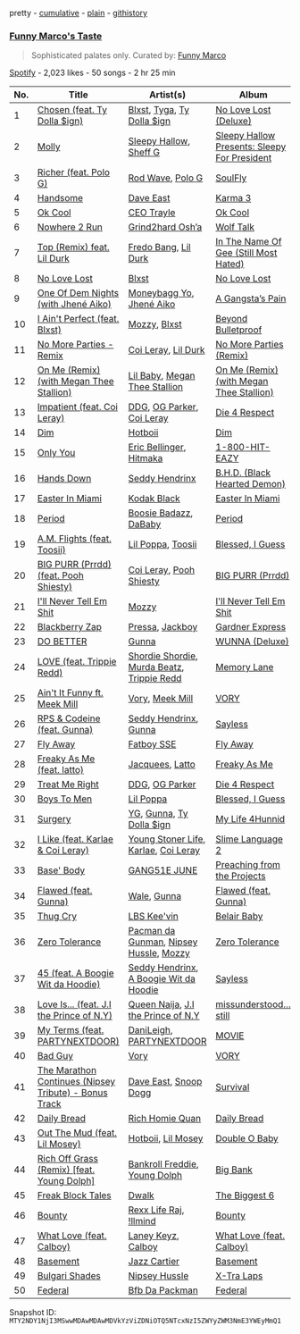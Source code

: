 pretty - [cumulative](/playlists/cumulative/37i9dQZF1DX89MTSIeRPLG.md) - [plain](/playlists/plain/37i9dQZF1DX89MTSIeRPLG) - [githistory](https://github.githistory.xyz/mackorone/spotify-playlist-archive/blob/main/playlists/plain/37i9dQZF1DX89MTSIeRPLG)

### [Funny Marco's Taste](https://open.spotify.com/playlist/37i9dQZF1DX89MTSIeRPLG)

> Sophisticated palates only\. Curated by: <a href="https://www.instagram.com/funnymarco/">Funny Marco</a>

[Spotify](https://open.spotify.com/user/spotify) - 2,023 likes - 50 songs - 2 hr 25 min

| No. | Title | Artist(s) | Album | Length |
|---|---|---|---|---|
| 1 | [Chosen \(feat\. Ty Dolla $ign\)](https://open.spotify.com/track/1dIWPXMX4kRHj6Dt2DStUQ) | [Blxst](https://open.spotify.com/artist/4qXC0i02bSFstECuXP2ZpL), [Tyga](https://open.spotify.com/artist/5LHRHt1k9lMyONurDHEdrp), [Ty Dolla $ign](https://open.spotify.com/artist/7c0XG5cIJTrrAgEC3ULPiq) | [No Love Lost \(Deluxe\)](https://open.spotify.com/album/7AwrgenNcTAJlJF3pKL0Qr) | 2:41 |
| 2 | [Molly](https://open.spotify.com/track/3m49rgJQUz5GU07RWjf5SH) | [Sleepy Hallow](https://open.spotify.com/artist/6EPlBSH2RSiettczlz7ihV), [Sheff G](https://open.spotify.com/artist/1tG7s7S4sq2eFFW0QZyLbm) | [Sleepy Hallow Presents: Sleepy For President](https://open.spotify.com/album/3P7EIeXmzJQNT1xs4Q6Xzd) | 2:44 |
| 3 | [Richer \(feat\. Polo G\)](https://open.spotify.com/track/0mehSdTadpXbHAWTrnrIXO) | [Rod Wave](https://open.spotify.com/artist/45TgXXqMDdF8BkjA83OM7z), [Polo G](https://open.spotify.com/artist/6AgTAQt8XS6jRWi4sX7w49) | [SoulFly](https://open.spotify.com/album/7q5xGp0tEnJ8s1ZumqiRSk) | 3:10 |
| 4 | [Handsome](https://open.spotify.com/track/6ioJIbTdQEpbvkTdPuwhF5) | [Dave East](https://open.spotify.com/artist/7e10JUMF7MJmmwYpnTSMI5) | [Karma 3](https://open.spotify.com/album/5Z9H6gen4nUySpLZzKy2y0) | 2:53 |
| 5 | [Ok Cool](https://open.spotify.com/track/7kOU7qeq1PV6R2ZJcKUyIQ) | [CEO Trayle](https://open.spotify.com/artist/6RuutbNl5ny8LAf1uSK3fS) | [Ok Cool](https://open.spotify.com/album/3zifa4JgjBDFXzhq2e7Gom) | 2:57 |
| 6 | [Nowhere 2 Run](https://open.spotify.com/track/6RCET3cus4uP5eX9zIpeOb) | [Grind2hard Osh’a](https://open.spotify.com/artist/2PnBmX5Wpq0hUQuGh9W5ET) | [Wolf Talk](https://open.spotify.com/album/5SVniwgSdrKp3lk4H3TivW) | 2:53 |
| 7 | [Top \(Remix\) feat\. Lil Durk](https://open.spotify.com/track/5S0QZGDvhgdED2WJGgxBKb) | [Fredo Bang](https://open.spotify.com/artist/4yTmEo2clwWq2jwelvqgVv), [Lil Durk](https://open.spotify.com/artist/3hcs9uc56yIGFCSy9leWe7) | [In The Name Of Gee \(Still Most Hated\)](https://open.spotify.com/album/18sKqGhmvXhfhgnzu3uj0T) | 2:38 |
| 8 | [No Love Lost](https://open.spotify.com/track/7HbSng0v9scr10DcmAZxe9) | [Blxst](https://open.spotify.com/artist/4qXC0i02bSFstECuXP2ZpL) | [No Love Lost](https://open.spotify.com/album/0pwGvLOBpgIgFlrQVSRqh9) | 1:46 |
| 9 | [One Of Dem Nights \(with Jhené Aiko\)](https://open.spotify.com/track/5CSID3PvGYFa3zNgid3ClE) | [Moneybagg Yo](https://open.spotify.com/artist/3tJoFztHeIJkJWMrx0td2f), [Jhené Aiko](https://open.spotify.com/artist/5ZS223C6JyBfXasXxrRqOk) | [A Gangsta’s Pain](https://open.spotify.com/album/5ffogo3K3fYibGWa93IzUe) | 2:23 |
| 10 | [I Ain't Perfect \(feat\. Blxst\)](https://open.spotify.com/track/5Ak6oUUC0r1KfU2sPXkSa5) | [Mozzy](https://open.spotify.com/artist/4AA474G2hRfrHyGrfyDseO), [Blxst](https://open.spotify.com/artist/4qXC0i02bSFstECuXP2ZpL) | [Beyond Bulletproof](https://open.spotify.com/album/3Ud5r7QHfMF1UhH8a5M1cH) | 3:32 |
| 11 | [No More Parties \- Remix](https://open.spotify.com/track/5A4WcRuy0FFEAC5pAK43oa) | [Coi Leray](https://open.spotify.com/artist/6AMd49uBDJfhf30Ak2QR5s), [Lil Durk](https://open.spotify.com/artist/3hcs9uc56yIGFCSy9leWe7) | [No More Parties \(Remix\)](https://open.spotify.com/album/4H8JPgTkCXVgVr8e2J5tKX) | 3:12 |
| 12 | [On Me \(Remix\) \(with Megan Thee Stallion\)](https://open.spotify.com/track/589jILaMtVqRiVxubmnLiF) | [Lil Baby](https://open.spotify.com/artist/5f7VJjfbwm532GiveGC0ZK), [Megan Thee Stallion](https://open.spotify.com/artist/181bsRPaVXVlUKXrxwZfHK) | [On Me \(Remix\) \(with Megan Thee Stallion\)](https://open.spotify.com/album/0Qta1EXfjfRgjE74XYEFta) | 2:15 |
| 13 | [Impatient \(feat\. Coi Leray\)](https://open.spotify.com/track/5LE8xsgXORBCV70UKd7ywp) | [DDG](https://open.spotify.com/artist/0WK3H9OErSn5zKOkOV5egm), [OG Parker](https://open.spotify.com/artist/5hhgghBFkLDdMn93GW4x3I), [Coi Leray](https://open.spotify.com/artist/6AMd49uBDJfhf30Ak2QR5s) | [Die 4 Respect](https://open.spotify.com/album/4TzzpYnIMI8opSO9koKKVG) | 4:05 |
| 14 | [Dim](https://open.spotify.com/track/0vAeNqXsZmFzMgRF486jcb) | [Hotboii](https://open.spotify.com/artist/220xv2aB3dsGxaJI1gGs7l) | [Dim](https://open.spotify.com/album/7iczpIXMnMAhDSt7kMKG1y) | 2:46 |
| 15 | [Only You](https://open.spotify.com/track/7cmml6x2roZ79TepoRbnd0) | [Eric Bellinger](https://open.spotify.com/artist/7ibAWtDtmEfaVhc1FJ3Vl9), [Hitmaka](https://open.spotify.com/artist/1VeOsE6gNwoBsIAinCAb3l) | [1\-800\-HIT\-EAZY](https://open.spotify.com/album/49sZjOYtCwxpOhbwDXmaUi) | 2:29 |
| 16 | [Hands Down](https://open.spotify.com/track/0AjxDudmpT7MMkqtwCtJbE) | [Seddy Hendrinx](https://open.spotify.com/artist/4TYOMrAFzxu8wO0yLIpOm4) | [B.H.D\. \(Black Hearted Demon\)](https://open.spotify.com/album/2Qeie0AYfdOr2Y0Gp9qCIT) | 2:37 |
| 17 | [Easter In Miami](https://open.spotify.com/track/49lrrlWBTkVEIuHkjnf7tI) | [Kodak Black](https://open.spotify.com/artist/46SHBwWsqBkxI7EeeBEQG7) | [Easter In Miami](https://open.spotify.com/album/5ohdcadjBRwB6kHNMX0UFk) | 3:07 |
| 18 | [Period](https://open.spotify.com/track/6SNYJG1rOe01x83XtaXXNi) | [Boosie Badazz](https://open.spotify.com/artist/6z7xFFHxYkE9t8bwIF0Bvg), [DaBaby](https://open.spotify.com/artist/4r63FhuTkUYltbVAg5TQnk) | [Period](https://open.spotify.com/album/0TV6rA9EkTHEVNOjfsyLFS) | 3:20 |
| 19 | [A.M\. Flights \(feat\. Toosii\)](https://open.spotify.com/track/37mxyK3wdiHlv6MDuQJnAp) | [Lil Poppa](https://open.spotify.com/artist/2hq1yEIcPd7KMLmU6h77Cg), [Toosii](https://open.spotify.com/artist/6BH1xcDkwbbyrLMUKECsW1) | [Blessed, I Guess](https://open.spotify.com/album/2g74qnJkJJcXB0XAZbBXAL) | 2:03 |
| 20 | [BIG PURR \(Prrdd\) \(feat\. Pooh Shiesty\)](https://open.spotify.com/track/5byWPNSh2hi0ULmDxBgLyV) | [Coi Leray](https://open.spotify.com/artist/6AMd49uBDJfhf30Ak2QR5s), [Pooh Shiesty](https://open.spotify.com/artist/5F1aAS1duwlzExnPs3l2Xe) | [BIG PURR \(Prrdd\)](https://open.spotify.com/album/4I7EKdVEB8S9LjRfNoOV0o) | 1:56 |
| 21 | [I'll Never Tell Em Shit](https://open.spotify.com/track/1BFXOnTTLceecy6N2xDgCV) | [Mozzy](https://open.spotify.com/artist/4AA474G2hRfrHyGrfyDseO) | [I'll Never Tell Em Shit](https://open.spotify.com/album/6OPXGevMn8h54jmk4LWgG1) | 2:57 |
| 22 | [Blackberry Zap](https://open.spotify.com/track/7nQ5vYfpRleN1UPTD1vgj1) | [Pressa](https://open.spotify.com/artist/5olrQpDroHT7sjmYWMLivy), [Jackboy](https://open.spotify.com/artist/2S2mt1DiA4QKdKvtqwxrbB) | [Gardner Express](https://open.spotify.com/album/24nydg8i966CawS06yCtZh) | 2:58 |
| 23 | [DO BETTER](https://open.spotify.com/track/3BOosbDTBZKTOwTbfaQmHY) | [Gunna](https://open.spotify.com/artist/2hlmm7s2ICUX0LVIhVFlZQ) | [WUNNA \(Deluxe\)](https://open.spotify.com/album/6FfYIKA59pCFs2d1FB79Pq) | 2:32 |
| 24 | [LOVE \(feat\. Trippie Redd\)](https://open.spotify.com/track/19FE7YCq8xxijzQNqFnGAd) | [Shordie Shordie](https://open.spotify.com/artist/5fyvTyetDr7gvLafBsEEhU), [Murda Beatz](https://open.spotify.com/artist/3CbYyyd8wH3RT6t0jwpdzC), [Trippie Redd](https://open.spotify.com/artist/6Xgp2XMz1fhVYe7i6yNAax) | [Memory Lane](https://open.spotify.com/album/6m30knOGvtlQGoN4qMqtbp) | 4:15 |
| 25 | [Ain't It Funny ft\. Meek Mill](https://open.spotify.com/track/0ftCFsa6FKV37aB2CVtkzd) | [Vory](https://open.spotify.com/artist/0GeeIVcvGA8GSlWsoY1dkG), [Meek Mill](https://open.spotify.com/artist/20sxb77xiYeusSH8cVdatc) | [VORY](https://open.spotify.com/album/5iRW5fHWYfewFUalgau4QA) | 3:03 |
| 26 | [RPS & Codeine \(feat\. Gunna\)](https://open.spotify.com/track/4ZUnCQ1wwsxIt2r43Mb2YY) | [Seddy Hendrinx](https://open.spotify.com/artist/4TYOMrAFzxu8wO0yLIpOm4), [Gunna](https://open.spotify.com/artist/2hlmm7s2ICUX0LVIhVFlZQ) | [Sayless](https://open.spotify.com/album/09cQYh4fbHWyUwRBYbg4nJ) | 3:02 |
| 27 | [Fly Away](https://open.spotify.com/track/3HwqBzrxs7MFY91C6152en) | [Fatboy SSE](https://open.spotify.com/artist/3z2IySIVkUy23tiLxLy4Wh) | [Fly Away](https://open.spotify.com/album/3qftkbsS2zu16yMRbwIPWa) | 2:28 |
| 28 | [Freaky As Me \(feat\. latto\)](https://open.spotify.com/track/3T6YpSTeFtJBLgGulRk5Mi) | [Jacquees](https://open.spotify.com/artist/4tMm1dU6Gn04VAZ9ClHcIZ), [Latto](https://open.spotify.com/artist/3MdXrJWsbVzdn6fe5JYkSQ) | [Freaky As Me](https://open.spotify.com/album/4DY4dzCmlC0qvZgk62HXru) | 2:09 |
| 29 | [Treat Me Right](https://open.spotify.com/track/1K7fLNnA0T0hotZlJDqr78) | [DDG](https://open.spotify.com/artist/0WK3H9OErSn5zKOkOV5egm), [OG Parker](https://open.spotify.com/artist/5hhgghBFkLDdMn93GW4x3I) | [Die 4 Respect](https://open.spotify.com/album/4TzzpYnIMI8opSO9koKKVG) | 2:56 |
| 30 | [Boys To Men](https://open.spotify.com/track/5EBrAbr17vTY143Fo1Cwop) | [Lil Poppa](https://open.spotify.com/artist/2hq1yEIcPd7KMLmU6h77Cg) | [Blessed, I Guess](https://open.spotify.com/album/2g74qnJkJJcXB0XAZbBXAL) | 2:04 |
| 31 | [Surgery](https://open.spotify.com/track/3RniWkfPXJGxxM4IeBBRCe) | [YG](https://open.spotify.com/artist/0A0FS04o6zMoto8OKPsDwY), [Gunna](https://open.spotify.com/artist/2hlmm7s2ICUX0LVIhVFlZQ), [Ty Dolla $ign](https://open.spotify.com/artist/7c0XG5cIJTrrAgEC3ULPiq) | [My Life 4Hunnid](https://open.spotify.com/album/3g2sgN6wC92EwuEA9hLbH0) | 3:36 |
| 32 | [I Like \(feat\. Karlae & Coi Leray\)](https://open.spotify.com/track/1OuwfVcdn99T9SPBHaVTNn) | [Young Stoner Life](https://open.spotify.com/artist/1xr2G8Hlx4QWmT9HaUbmoO), [Karlae](https://open.spotify.com/artist/6RY7kT6PGGzAA3TG3s4Qmp), [Coi Leray](https://open.spotify.com/artist/6AMd49uBDJfhf30Ak2QR5s) | [Slime Language 2](https://open.spotify.com/album/3ihwKkIMJWmmp1huNH0iWC) | 3:09 |
| 33 | [Base' Body](https://open.spotify.com/track/2l7z6Z05tlyJfJMP2Q0gT6) | [GANG51E JUNE](https://open.spotify.com/artist/5WPIT3gvl0GWGIMFBkFvUe) | [Preaching from the Projects](https://open.spotify.com/album/4aTRMIvievsHXpizRHEx49) | 2:30 |
| 34 | [Flawed \(feat\. Gunna\)](https://open.spotify.com/track/2W9fORGdpOPoCvkbCZL9t8) | [Wale](https://open.spotify.com/artist/67nwj3Y5sZQLl72VNUHEYE), [Gunna](https://open.spotify.com/artist/2hlmm7s2ICUX0LVIhVFlZQ) | [Flawed \(feat\. Gunna\)](https://open.spotify.com/album/79nszPHl1lNtFjEThFXYOI) | 3:24 |
| 35 | [Thug Cry](https://open.spotify.com/track/74PG0V0b2yt1xZqTNkL2Tr) | [LBS Kee'vin](https://open.spotify.com/artist/7CnxjDbOLSjMEAcyehjztA) | [Belair Baby](https://open.spotify.com/album/1iegXh1wkEkwo9Z74nwO4K) | 2:18 |
| 36 | [Zero Tolerance](https://open.spotify.com/track/4jStn4ko3zvyLkY2upthYM) | [Pacman da Gunman](https://open.spotify.com/artist/33VENhd4NxUxZztcOX7KP2), [Nipsey Hussle](https://open.spotify.com/artist/0EeQBlQJFiAfJeVN2vT9s0), [Mozzy](https://open.spotify.com/artist/4AA474G2hRfrHyGrfyDseO) | [Zero Tolerance](https://open.spotify.com/album/4XyOdD2CwwEWZbSzjcZhgZ) | 4:17 |
| 37 | [45 \(feat\. A Boogie Wit da Hoodie\)](https://open.spotify.com/track/5DVo2XcdsgEbBsN4bdw5b7) | [Seddy Hendrinx](https://open.spotify.com/artist/4TYOMrAFzxu8wO0yLIpOm4), [A Boogie Wit da Hoodie](https://open.spotify.com/artist/31W5EY0aAly4Qieq6OFu6I) | [Sayless](https://open.spotify.com/album/09cQYh4fbHWyUwRBYbg4nJ) | 2:35 |
| 38 | [Love Is..\. \(feat\. J.I the Prince of N.Y\)](https://open.spotify.com/track/5CN84d2bDUq06b4gbeTvaj) | [Queen Naija](https://open.spotify.com/artist/3nViOFa3kZW8OMSNOzwr98), [J.I the Prince of N.Y](https://open.spotify.com/artist/2eqoJbzUGDwys5ENUkbT3h) | [missunderstood…still](https://open.spotify.com/album/4ko4EFBOkaaPHfQDRr8UAO) | 3:55 |
| 39 | [My Terms \(feat\. PARTYNEXTDOOR\)](https://open.spotify.com/track/4PjrqJ7IHDgb6CWHVQqsfM) | [DaniLeigh](https://open.spotify.com/artist/0XIKGBo9PnK1ApI5tZA60d), [PARTYNEXTDOOR](https://open.spotify.com/artist/2HPaUgqeutzr3jx5a9WyDV) | [MOVIE](https://open.spotify.com/album/4d9fUkdY8BOJK0awqObMs6) | 2:52 |
| 40 | [Bad Guy](https://open.spotify.com/track/7emJRAhUHhLtBtvzjDpjMC) | [Vory](https://open.spotify.com/artist/0GeeIVcvGA8GSlWsoY1dkG) | [VORY](https://open.spotify.com/album/5iRW5fHWYfewFUalgau4QA) | 3:12 |
| 41 | [The Marathon Continues \(Nipsey Tribute\) \- Bonus Track](https://open.spotify.com/track/7oUSLvxTERNMcXFQ3gQtjz) | [Dave East](https://open.spotify.com/artist/7e10JUMF7MJmmwYpnTSMI5), [Snoop Dogg](https://open.spotify.com/artist/7hJcb9fa4alzcOq3EaNPoG) | [Survival](https://open.spotify.com/album/555WY4PFhQaqYEO0r65kBn) | 3:45 |
| 42 | [Daily Bread](https://open.spotify.com/track/2q8w0FVUapLrSuOMtZ5Evh) | [Rich Homie Quan](https://open.spotify.com/artist/5lHRUCqkQZCIWeX7xG4sYT) | [Daily Bread](https://open.spotify.com/album/2AzQFWR0a5KE3ZpI1rfPvq) | 2:51 |
| 43 | [Out The Mud \(feat\. Lil Mosey\)](https://open.spotify.com/track/68s7g9a9pshjRoCddmqiTi) | [Hotboii](https://open.spotify.com/artist/220xv2aB3dsGxaJI1gGs7l), [Lil Mosey](https://open.spotify.com/artist/5zctI4wO9XSKS8XwcnqEHk) | [Double O Baby](https://open.spotify.com/album/2amCTXV3JjDObBU5Q2x6VK) | 3:19 |
| 44 | [Rich Off Grass \(Remix\) \[feat\. Young Dolph\]](https://open.spotify.com/track/6zCFXBYD4mZCCmDjk33gzb) | [Bankroll Freddie](https://open.spotify.com/artist/20vLls6BmcHB0zEwpB91O2), [Young Dolph](https://open.spotify.com/artist/3HiuzBlSW7pGDXlSFMhO2g) | [Big Bank](https://open.spotify.com/album/4isyF97V7nFks5mQMkZdf9) | 2:58 |
| 45 | [Freak Block Tales](https://open.spotify.com/track/3Oz4YqNsVLjiGaV37hrt7Y) | [Dwalk](https://open.spotify.com/artist/6eTtN1ArNtkXCPZJ8riM0T) | [The Biggest 6](https://open.spotify.com/album/1IyesdAqIGoe92UBLnFm0Z) | 2:35 |
| 46 | [Bounty](https://open.spotify.com/track/1q8rLyDciaRexy0AzNF0Eg) | [Rexx Life Raj](https://open.spotify.com/artist/5rDXcEIODl8TgGTgrntnjX), [!llmind](https://open.spotify.com/artist/0bw7sLDsNQTScMpmsNFukJ) | [Bounty](https://open.spotify.com/album/6jiBo4BcX2JkH8SPGEmrrS) | 3:46 |
| 47 | [What Love \(feat\. Calboy\)](https://open.spotify.com/track/5jMFydUe95EhbZ6lP0Xfww) | [Laney Keyz](https://open.spotify.com/artist/2MNOwWX8xpY7yqZezNVdMC), [Calboy](https://open.spotify.com/artist/0HkcYmcjrBR3SCw9Ld5VZk) | [What Love \(feat\. Calboy\)](https://open.spotify.com/album/4oomgcSMVy7zPCwnZmPQJY) | 3:10 |
| 48 | [Basement](https://open.spotify.com/track/5O0aOOM4de60hINma1AB0k) | [Jazz Cartier](https://open.spotify.com/artist/0sc5zYshOdiFD4ayqMrJbJ) | [Basement](https://open.spotify.com/album/6rF4NnGkaNcE9nwjgXr0vI) | 2:26 |
| 49 | [Bulgari Shades](https://open.spotify.com/track/5Yg6YjAygNGeBnow6xrCQ6) | [Nipsey Hussle](https://open.spotify.com/artist/0EeQBlQJFiAfJeVN2vT9s0) | [X\-Tra Laps](https://open.spotify.com/album/0ooAquTpwq99XgS2XEmQYi) | 2:43 |
| 50 | [Federal](https://open.spotify.com/track/5H3RzvBoEUe3F4pXx6Vkqh) | [Bfb Da Packman](https://open.spotify.com/artist/3C1bStPNVIPmGIrORT5OlF) | [Federal](https://open.spotify.com/album/5sZbYgv631BBEsORd4Yxqb) | 2:22 |

Snapshot ID: `MTY2NDY1NjI3MSwwMDAwMDAwMDVkYzViZDNiOTQ5NTcxNzI5ZWYyZWM3NmE3YWEyMmQ1`
